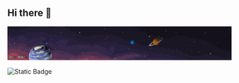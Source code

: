 ## Hi there 👋

<img src="152580860-e178c645-42d9-4607-acd6-3be8d04affd0.gif" alt="The Unlimited" width="1600×800">


![Static Badge](https://img.shields.io/badge/py-python-blue?style=plastic&logo=python)

